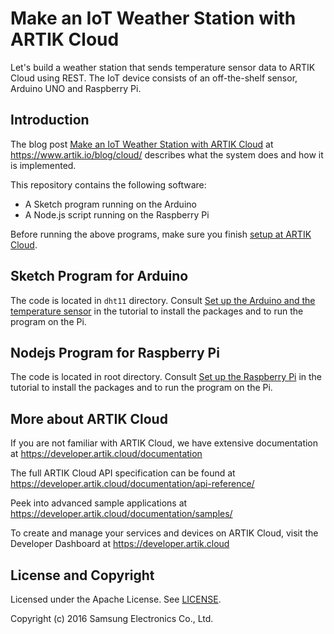# Make an IoT Weather Station with ARTIK Cloud

Let's build a weather station that sends temperature sensor data to ARTIK Cloud using REST. The IoT device consists of an off-the-shelf sensor, Arduino UNO and Raspberry Pi.

Introduction
-------------

The blog post [Make an IoT Weather Station with ARTIK Cloud](https://www.artik.io/blog/2016/08/make-iot-weather-station-artik-cloud/) at https://www.artik.io/blog/cloud/ describes what the system does and how it is implemented.

This repository contains the following software:

 - A Sketch program running on the Arduino
 - A Node.js script running on the Raspberry Pi
 
Before running the above programs, make sure you finish [setup at ARTIK Cloud](https://www.artik.io/blog/2016/08/make-iot-weather-station-artik-cloud/#connect-to-sami-its-free-really).

Sketch Program for Arduino
-------------

The code is located in `dht11` directory. Consult [Set up the Arduino and the temperature sensor](https://www.artik.io/blog/2016/08/make-iot-weather-station-artik-cloud/#arduino) in the tutorial to install the packages and to run the program on the Pi.

Nodejs Program for Raspberry Pi
-------------

The code is located in root directory. Consult [Set up the Raspberry Pi](https://www.artik.io/blog/2016/08/make-iot-weather-station-artik-cloud/#raspberrypi) in the tutorial to install the packages and to run the program on the Pi.

More about ARTIK Cloud
---------------

If you are not familiar with ARTIK Cloud, we have extensive documentation at https://developer.artik.cloud/documentation

The full ARTIK Cloud API specification can be found at https://developer.artik.cloud/documentation/api-reference/

Peek into advanced sample applications at https://developer.artik.cloud/documentation/samples/

To create and manage your services and devices on ARTIK Cloud, visit the Developer Dashboard at https://developer.artik.cloud

License and Copyright
---------------------

Licensed under the Apache License. See [LICENSE](https://github.com/artikcloud/sample-iot-weatherstation/blob/master/LICENSE).

Copyright (c) 2016 Samsung Electronics Co., Ltd.
